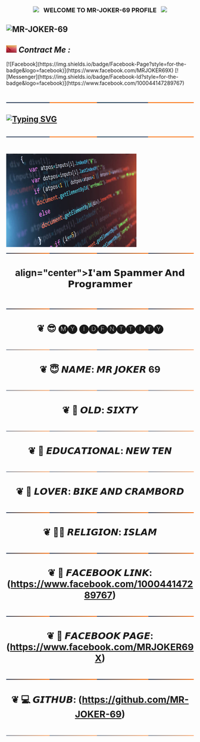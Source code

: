 <h3 align="center">
  <img src="https://emoji.discord.st/emojis/768b108d-274f-4f44-a634-8477b16efce7.gif" width="25">
  &nbsp; WELCOME TO MR-JOKER-69 PROFILE &nbsp;
  <img src="https://emoji.discord.st/emojis/768b108d-274f-4f44-a634-8477b16efce7.gif" width="25">
</h3>

<h2> <p align="left"> <img src="https://komarev.com/ghpvc/?username=MR-JOKER-69&label=Profile%20views&color=eb4d3d&style=flat-square" alt="MR-JOKER-69" /> </p>
</i></b></h3>

<h2><img width="28" src="https://github.com/DalpatRathore/dalpatrathore/blob/main/assets/icons/icon-contact.png" /><i> Contract Me :</i></h2>
[![Facebook](https://img.shields.io/badge/Facebook-Page?style=for-the-badge&logo=facebook)](https://www.facebook.com/MRJOKER69X)
[![Messenger](https://img.shields.io/badge/Facebook-Id?style=for-the-badge&logo=facebook)](https://www.facebook.com/100044147289767)

<h2>
<img align="center" alt="line" src="https://github.com/DalpatRathore/dalpatrathore/blob/main/assets/images/line-1.svg">

[![Typing SVG](https://readme-typing-svg.herokuapp.com?color=%23F70B10&size=27&lines=I'AM+MR+JOKER+69;+IT'S+NOT+A+JUST+NAME+BRO;IT'S+A+BRAND;THANKS+YOY+EVERYONE+FOR+SUPPORTING+ME)](https://git.io/typing-svg)

</p>

<img align="center" alt="line" src="https://github.com/DalpatRathore/dalpatrathore/blob/main/assets/images/line-1.svg">



<h2> <img src="https://github.com/MR-JOKER-69/MR-JOKER-69/blob/main/Screenshot_20220508-125101.png" width="350" height="250" align="left">
<center>

<h3> <img align="center" alt="line" src="https://github.com/DalpatRathore/dalpatrathore/blob/main/assets/images/line-2.svg">


 align="center">𝗜'𝗮𝗺 𝗦𝗽𝗮𝗺𝗺𝗲𝗿 𝗔𝗻𝗱 𝗣𝗿𝗼𝗴𝗿𝗮𝗺𝗺𝗲𝗿</h3>


<h3> <img align="center" alt="line" src="https://github.com/DalpatRathore/dalpatrathore/blob/main/assets/images/line-2.svg">

❦︎ 😎 🅜︎🅨︎ 🅘︎🅓︎🅔︎🅝︎🅣︎🅣︎🅘︎🅣︎🅨︎

<img align="center" alt="line" src="https://github.com/DalpatRathore/dalpatrathore/blob/main/assets/images/line-2.svg">

❦︎ 😇  𝙉𝘼𝙈𝙀: 𝙈𝙍 𝙅𝙊𝙆𝙀𝙍 69

<img align="center" alt="line" src="https://github.com/DalpatRathore/dalpatrathore/blob/main/assets/images/line-2.svg">

❦︎ 🤫 𝙊𝙇𝘿: 𝙎𝙄𝙓𝙏𝙔

<img align="center" alt="line" src="https://github.com/DalpatRathore/dalpatrathore/blob/main/assets/images/line-2.svg">

❦︎ 📕 𝙀𝘿𝙐𝘾𝘼𝙏𝙄𝙊𝙉𝘼𝙇: 𝙉𝙀𝙒 𝙏𝙀𝙉

<img align="center" alt="line" src="https://github.com/DalpatRathore/dalpatrathore/blob/main/assets/images/line-2.svg">

❦︎ 💛 𝙇𝙊𝙑𝙀𝙍: 𝘽𝙄𝙆𝙀 𝘼𝙉𝘿 𝘾𝙍𝘼𝙈𝘽𝙊𝙍𝘿

<img align="center" alt="line" src="https://github.com/DalpatRathore/dalpatrathore/blob/main/assets/images/line-2.svg">

❦︎ 🤲🏻 𝙍𝙀𝙇𝙄𝙂𝙄𝙊𝙉: 𝙄𝙎𝙇𝘼𝙈 

<img align="center" alt="line" src="https://github.com/DalpatRathore/dalpatrathore/blob/main/assets/images/line-2.svg">

❦︎ 📱 𝙁𝘼𝘾𝙀𝘽𝙊𝙊𝙆 𝙇𝙄𝙉𝙆: (https://www.facebook.com/100044147289767)

<img align="center" alt="line" src="https://github.com/DalpatRathore/dalpatrathore/blob/main/assets/images/line-2.svg">

❦︎ 📱 𝙁𝘼𝘾𝙀𝘽𝙊𝙊𝙆 𝙋𝘼𝙂𝙀: (https://www.facebook.com/MRJOKER69X)

<img align="center" alt="line" src="https://github.com/DalpatRathore/dalpatrathore/blob/main/assets/images/line-2.svg">

❦︎ 💻 𝙂𝙄𝙏𝙃𝙐𝘽: (https://github.com/MR-JOKER-69)

<img align="center" alt="line" src="https://github.com/DalpatRathore/dalpatrathore/blob/main/assets/images/line-2.svg">
